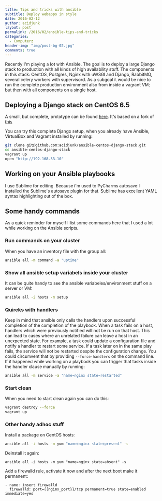 ```yaml
---
title: Tips and tricks with ansible 
subtitle: Deploy webapps in style
date: 2016-02-12
author: acidjunk
layout: post
permalink: /2016/02/ansible-tips-and-tricks
categories:
  - Computerz
header-img: "img/post-bg-02.jpg"
comments: true
---
```

Recently I'm playing a lot with Ansible. The goal is to deploy a large Django stack to production with all kinds of high availability stuff. The components in this stack: CentOS, Postgres, Nginx with uWSGI and Django, RabbitMQ, several celery workers with supervisord. As a subgoal it would be nice to run the complete production environment also from inside a vagrant VM; but then with all components on a single host. 

## Deploying a Django stack on CentOS 6.5
A small, but complete, prototype can be found [here](https://github.com/acidjunk/ansible-centos-django-stack). It's based on a fork of [this](https://github.com/tcosta84/ansible-centos-django-stack)

You can try this complete Django setup, when you already have Ansible, VirtualBox and Vagrant installed by running:

```bash
git clone git@github.com:acidjunk/ansible-centos-django-stack.git
cd ansible-centos-django-stack
vagrant up
open "http://192.168.33.10"
```

## Working on your Ansible playbooks
I use Sublime for editing. Because i'm used to PyCharms autosave I installed the Sublime's autosave plugin for that. Sublime has excellent YAML syntax highlighting out of the box.

## Some handy commands
As a quick reminder for myself I list some commands here that I used a lot while working on the Ansible scripts.

### Run commands on your cluster
When you have an inventory file with the group all:

```bash
ansible all -m command -a "uptime"
```

### Show all ansible setup variabels inside your cluster
It can be quite handy to see the ansible variabeles/environment stuff on a server or VM:

```bash
ansible all -i hosts -m setup
```

### Quircks with handlers
Keep in  mind that ansible only calls the handlers upon successful completion of the completion of the playbook. When a task fails on a host, handlers which were previously notified will not be run on that host. This can lead to cases where an unrelated failure can leave a host in an unexpected state. For example, a task could update a configuration file and notify a handler to restart some service. If a task later on in the same play fails, the service will not be restarted despite the configuration change. You could circumvent that by providing `--force-handlers` on the command line. If it happened while working on a playbook you can trigger that tasks inside the handler clause manually by running:

```bash
ansible all -m service -a "name=nginx state=restarted"
```

### Start clean
When you need to start clean again you can do this:

```bash
vagrant destroy --force
vagrant up
```

### Other handy adhoc stuff
Install a package on CentOS hosts:

```bash
ansible all -i hosts -m yum "name=nginx state=present" -s
```

Deinstall it again:

```
ansible all -i hosts -m yum "name=nginx state=absent" -s
```

Add a firewalld rule, activate it now and after the next boot make it permanent:

```
- name: insert firewalld
  firewalld: port={{nginx_port}}/tcp permanent=true state=enabled immediate=yes
```
